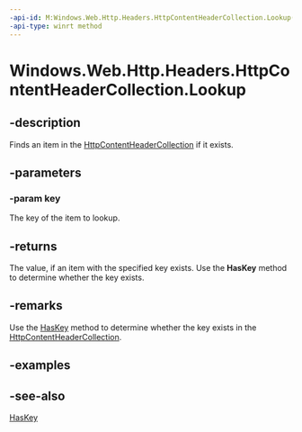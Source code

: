 ```yaml
---
-api-id: M:Windows.Web.Http.Headers.HttpContentHeaderCollection.Lookup(System.String)
-api-type: winrt method
---
```


<!-- Method syntax
public string Lookup(System.String key)
-->

# Windows.Web.Http.Headers.HttpContentHeaderCollection.Lookup

## -description
Finds an item in the [HttpContentHeaderCollection](httpcontentheadercollection.md) if it exists.

## -parameters
### -param key
The key of the item to lookup.

## -returns
The value, if an item with the specified key exists. Use the **HasKey** method to determine whether the key exists.

## -remarks
Use the [HasKey](httpcontentheadercollection_haskey_425964900.md) method to determine whether the key exists in the [HttpContentHeaderCollection](httpcontentheadercollection.md).

## -examples

## -see-also
[HasKey](httpcontentheadercollection_haskey_425964900.md)